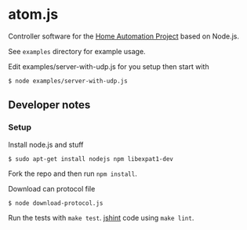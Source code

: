 # atom.js

Controller software for the [Home Automation Project](http://projekt.auml.se)
based on Node.js.

See `examples` directory for example usage.

Edit examples/server-with-udp.js for you setup then start with  

    $ node examples/server-with-udp.js

## Developer notes

### Setup

Install node.js and stuff  

    $ sudo apt-get install nodejs npm libexpat1-dev

Fork the repo and then run `npm install`.

Download can protocol file  

    $ node download-protocol.js

Run the tests with `make test`.
[jshint](https://github.com/jshint/node-jshint) code using `make
lint`.
